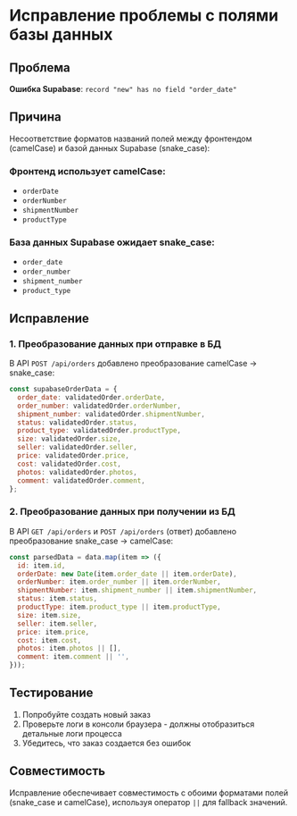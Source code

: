 # Исправление проблемы с полями базы данных

## Проблема

**Ошибка Supabase**: `record "new" has no field "order_date"`

## Причина

Несоответствие форматов названий полей между фронтендом (camelCase) и базой данных Supabase (snake_case):

### Фронтенд использует camelCase:
- `orderDate`
- `orderNumber` 
- `shipmentNumber`
- `productType`

### База данных Supabase ожидает snake_case:
- `order_date`
- `order_number`
- `shipment_number`
- `product_type`

## Исправление

### 1. Преобразование данных при отправке в БД

В API `POST /api/orders` добавлено преобразование camelCase → snake_case:

```javascript
const supabaseOrderData = {
  order_date: validatedOrder.orderDate,
  order_number: validatedOrder.orderNumber,
  shipment_number: validatedOrder.shipmentNumber,
  status: validatedOrder.status,
  product_type: validatedOrder.productType,
  size: validatedOrder.size,
  seller: validatedOrder.seller,
  price: validatedOrder.price,
  cost: validatedOrder.cost,
  photos: validatedOrder.photos,
  comment: validatedOrder.comment,
};
```

### 2. Преобразование данных при получении из БД

В API `GET /api/orders` и `POST /api/orders` (ответ) добавлено преобразование snake_case → camelCase:

```javascript
const parsedData = data.map(item => ({
  id: item.id,
  orderDate: new Date(item.order_date || item.orderDate),
  orderNumber: item.order_number || item.orderNumber,
  shipmentNumber: item.shipment_number || item.shipmentNumber,
  status: item.status,
  productType: item.product_type || item.productType,
  size: item.size,
  seller: item.seller,
  price: item.price,
  cost: item.cost,
  photos: item.photos || [],
  comment: item.comment || '',
}));
```

## Тестирование

1. Попробуйте создать новый заказ
2. Проверьте логи в консоли браузера - должны отобразиться детальные логи процесса
3. Убедитесь, что заказ создается без ошибок

## Совместимость

Исправление обеспечивает совместимость с обоими форматами полей (snake_case и camelCase), используя оператор `||` для fallback значений. 